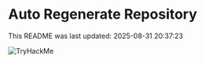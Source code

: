 # Auto Regenerate Repository

This README was last updated: 2025-08-31 20:37:23

 ![TryHackMe](https://tryhackme.com/badge/533634)